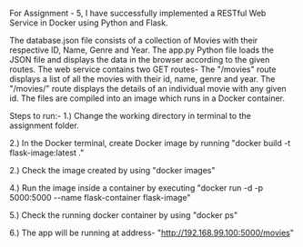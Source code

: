For Assignment - 5, I have successfully implemented a RESTful Web Service in Docker using Python and Flask.

The database.json file consists of a collection of Movies with their respective ID, Name, Genre and Year.
The app.py Python file loads the JSON file and displays the data in the browser according to the given routes.
The web service contains two GET routes-
The "/movies" route displays a list of all the movies with their id, name, genre and year.
The "/movies/<id>" route displays the details of an individual movie with any given id.
The files are compiled into an image which runs in a Docker container.

Steps to run:-
1.) Change the working directory in terminal to the assignment folder.

2.) In the Docker terminal, create Docker image by running "docker build -t flask-image:latest ."

2.) Check the image created by using "docker images"

4.) Run the image inside a container by executing "docker run -d -p 5000:5000 --name flask-container flask-image"

5.) Check the running docker container by using "docker ps"

6.) The app will be running at address- "http://192.168.99.100:5000/movies"
